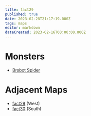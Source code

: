 ```yaml
---
title: fact29
published: true
date: 2023-02-28T21:17:19.000Z
tags: maps
editor: markdown
dateCreated: 2023-02-16T00:00:00.000Z
---
```



# Monsters
 * [Brobot Spider](/monsters/brobot-spider)

# Adjacent Maps
 * [fact28](/maps/fact28) (West)
 * [fact30](/maps/fact30) (South)

